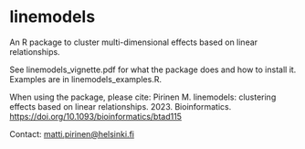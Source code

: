 # linemodels

An R package to cluster multi-dimensional effects based on linear relationships.

See linemodels_vignette.pdf for what the package does and how to install it.
Examples are in linemodels_examples.R.

When using the package, please cite:
Pirinen M. linemodels: clustering effects based on linear relationships. 2023. Bioinformatics.
https://doi.org/10.1093/bioinformatics/btad115

Contact: matti.pirinen@helsinki.fi
